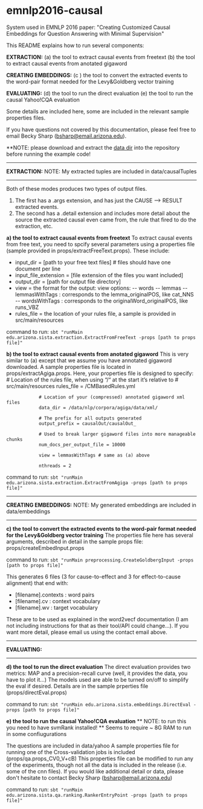 # emnlp2016-causal

System used in EMNLP 2016 paper:
"Creating Customized Causal Embeddings for Question Answering with Minimal Supervision"

This README explains how to run several components:

__EXTRACTION:__
  (a) the tool to extract causal events from freetext
  (b) the tool to extract causal events from anotated gigaword
  
__CREATING EMBEDDINGS:__
  (c ) the tool to convert the extracted events to the word-pair format needed for the
      Levy&Goldberg vector training
  
__EVALUATING:__
  (d) the tool to run the direct evaluation
  (e) the tool to run the causal Yahoo!CQA evaluation
  
  Some details are included here, some are included in the relevant sample properties
	files.
	
If you have questions not covered by this documentation, please feel free to email
  Becky Sharp (bsharp@email.arizona.edu).
	
	
**NOTE: please download and extract the [data dir](https://www.dropbox.com/sh/t59ptfbffcltyzb/AACvmxJloomL1r7Dm2_8rWpva?dl=0) into the repository before running the example code!


--------------------------------------------------------------------------------------------

__EXTRACTION:__
NOTE: My extracted tuples are included in data/causalTuples

--------------------------------------------------------------------------------------------
Both of these modes produces two types of output files.
1. The first has a .args extension, and has just the CAUSE --> RESULT extracted events.
2. The second has a .detail extension and includes more detail about the source the extracted causal even came from, the rule that fired to do the extraction, etc.

__a) the tool to extract causal events from freetext__
To extract causal events from free text, you need to spcify several parameters using
a properties file (sample provided in props/extractFreeText.props). These include: 
- input_dir = [path to your free text files] # files should have one document per line
- input_file_extension = [file extension of the files you want included]
- output_dir = [path for output file directory]
- view = the format for the output:
 							view options:
							    -- words
								-- lemmas
								-- lemmasWithTags : corresponds to the lemma_originalPOS, like cat_NNS
								-- wordsWithTags	: corresponds to the originalWord_originalPOS, like runs_VBZ
- rules_file = the location of your rules file, a sample is provided in src/main/resources

command to run:
`sbt "runMain edu.arizona.sista.extraction.ExtractFromFreeText -props [path to props file]"`


__b) the tool to extract causal events from anotated gigaword__
This is very similar to (a) except that we assume you have annotated gigaword downloaded.
A sample properties file is located in props/extractAgiga.props.  Here, your properties file is
designed to specify:
                # Location of the rules file, when using “/“ at the start it’s relative to 
				# src/main/resources
				rules_file = /CMBasedRules.yml
				
				# Location of your (compressed) annotated gigaword xml files
				data_dir = /data/nlp/corpora/agiga/data/xml/
				
				# The prefix for all outputs generated
				output_prefix = causalOut/causalOut_
				
				# Used to break larger gigaword files into more manageable chunks
				num_docs_per_output_file = 10000
				
				view = lemmasWithTags # same as (a) above
				
				nthreads = 2

command to run:
`sbt "runMain edu.arizona.sista.extraction.ExtractFromAgiga -props [path to props file]"`

						
--------------------------------------------------------------------------------------------

__CREATING EMBEDDINGS:__
NOTE:  My generated embeddings are included in data/embeddings

--------------------------------------------------------------------------------------------
__c) the tool to convert the extracted events to the word-pair format needed for the Levy&Goldberg vector training__
The properties file here has several arguments, described in detail in the sample props file: props/createEmbedInput.props

command to run:
`sbt "runMain preprocessing.CreateGoldbergInput -props [path to props file]"`

			
This generates 6 files (3 for cause-to-effect and 3 for effect-to-cause alignment) that end with:
 - [filename].contexts : word pairs
 - [filename].cv : context vocabulary
 - [filename].wv : target vocabulary
	
These are to be used as explained in the word2vecf documentation (I am not including instructions for that as their tool/API could change...).  If you want more detail, please email us using the contact email above.

--------------------------------------------------------------------------------------------  

__EVALUATING:__

--------------------------------------------------------------------------------------------  

__d) the tool to run the direct evaluation__
The direct evaluation provides two metrics: MAP and a precision-recall curve (well, it provides the data, you have to plot it...)
The models used are able to be turned on/off to simplify the eval if desired.  Details are in the sample prperties file (props/directEval.props)

command to run:
`sbt "runMain edu.arizona.sista.embeddings.DirectEval -props [path to props file]"`

	
__e) the tool to run the causal Yahoo!CQA evaluation__
		** NOTE: to run this you need to have svmRank installed!
		** Seems to require ~ 8G RAM to run in some confiugurations
		
The questions are included in data/yahoo
A sample properties file for running one of the Cross-validation jobs is included (props/qa.props_CV0_V+cB)
This properties file can be modified to run any of the experiments, though not all the data is included in the release (i.e. some of the cnn files).  If you would like additional detail or data, please don't hesitate to contact Becky Sharp (bsharp@email.arizona.edu)

command to run:
`sbt "runMain edu.arizona.sista.qa.ranking.RankerEntryPoint -props [path to props file]"`

